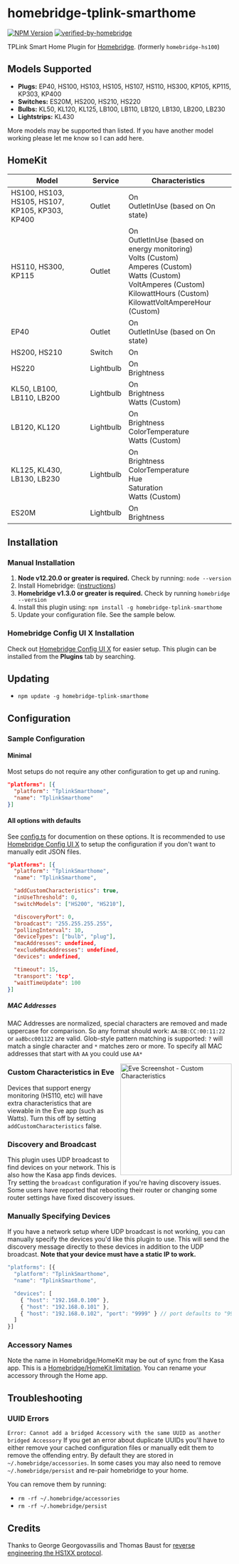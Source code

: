 <!-- markdownlint-disable MD033 -->

# homebridge-tplink-smarthome

[![NPM Version](https://img.shields.io/npm/v/homebridge-tplink-smarthome.svg)](https://www.npmjs.com/package/homebridge-tplink-smarthome)
[![verified-by-homebridge](https://badgen.net/badge/homebridge/verified/purple)](https://github.com/homebridge/homebridge/wiki/Verified-Plugins)

TPLink Smart Home Plugin for [Homebridge](https://github.com/nfarina/homebridge). (formerly `homebridge-hs100`)

## Models Supported

- **Plugs:** EP40, HS100, HS103, HS105, HS107, HS110, HS300, KP105, KP115, KP303, KP400
- **Switches:** ES20M, HS200, HS210, HS220
- **Bulbs:** KL50, KL120, KL125, LB100, LB110, LB120, LB130, LB200, LB230
- **Lightstrips:** KL430

More models may be supported than listed. If you have another model working please let me know so I can add here.

## HomeKit

| Model                                           | Service   | Characteristics                                                                                                                                                                                    |
| ----------------------------------------------- | --------- | -------------------------------------------------------------------------------------------------------------------------------------------------------------------------------------------------- |
| HS100, HS103, HS105, HS107, KP105, KP303, KP400 | Outlet    | On<br/>OutletInUse (based on On state)                                                                                                                                                             |
| HS110, HS300, KP115                             | Outlet    | On<br/>OutletInUse (based on energy monitoring)<br/>Volts (Custom)<br/>Amperes (Custom)<br/>Watts (Custom)<br/>VoltAmperes (Custom)<br/>KilowattHours (Custom)<br/>KilowattVoltAmpereHour (Custom) |
| EP40                                            | Outlet    | On<br/>OutletInUse (based on On state)                                                                                                                                                             |
| HS200, HS210                                    | Switch    | On                                                                                                                                                                                                 |
| HS220                                           | Lightbulb | On<br/>Brightness                                                                                                                                                                                  |
| KL50, LB100, LB110, LB200                       | Lightbulb | On<br/>Brightness<br/>Watts (Custom)                                                                                                                                                               |
| LB120, KL120                                    | Lightbulb | On<br/>Brightness<br/>ColorTemperature<br/>Watts (Custom)                                                                                                                                          |
| KL125, KL430, LB130, LB230                      | Lightbulb | On<br/>Brightness<br/>ColorTemperature<br/>Hue<br/>Saturation<br/>Watts (Custom)                                                                                                                   |
| ES20M                                           | Lightbulb | On<br/>Brightness                                                                                                                                                                                  |

## Installation

### Manual Installation

1. **Node v12.20.0 or greater is required.** Check by running: `node --version`
2. Install Homebridge: ([instructions](https://github.com/homebridge/homebridge#installation))
3. **Homebridge v1.3.0 or greater is required.** Check by running `homebridge --version`
4. Install this plugin using: `npm install -g homebridge-tplink-smarthome`
5. Update your configuration file. See the sample below.

### Homebridge Config UI X Installation

Check out [Homebridge Config UI X](https://github.com/oznu/homebridge-config-ui-x) for easier setup. This plugin can be installed from the **Plugins** tab by searching.

## Updating

- `npm update -g homebridge-tplink-smarthome`

## Configuration

### Sample Configuration

#### Minimal

Most setups do not require any other configuration to get up and runing.

```json
"platforms": [{
  "platform": "TplinkSmarthome",
  "name": "TplinkSmarthome"
}]
```

#### All options with defaults

See [config.ts](src/config.ts) for documention on these options. It is recommended to use [Homebridge Config UI X](https://github.com/oznu/homebridge-config-ui-x) to setup the configuration if you don't want to manually edit JSON files.

```json
"platforms": [{
  "platform": "TplinkSmarthome",
  "name": "TplinkSmarthome",

  "addCustomCharacteristics": true,
  "inUseThreshold": 0,
  "switchModels": ["HS200", "HS210"],

  "discoveryPort": 0,
  "broadcast": "255.255.255.255",
  "pollingInterval": 10,
  "deviceTypes": ["bulb", "plug"],
  "macAddresses": undefined,
  "excludeMacAddresses": undefined,
  "devices": undefined,

  "timeout": 15,
  "transport": 'tcp',
  "waitTimeUpdate": 100
}]
```

##### MAC Addresses

MAC Addresses are normalized, special characters are removed and made uppercase for comparison. So any format should work: `AA:BB:CC:00:11:22` or `aaBbcc001122` are valid. Glob-style pattern matching is supported: `?` will match a single character and `*` matches zero or more. To specify all MAC addresses that start with `AA` you could use `AA*`

<img src="https://user-images.githubusercontent.com/1383980/30236344-5ca0e866-94cc-11e7-9cf7-bb5632291082.png" align="right" alt="Eve Screenshot - Custom Characteristics" width=250>

### Custom Characteristics in Eve

Devices that support energy monitoring (HS110, etc) will have extra characteristics that are viewable in the Eve app (such as Watts). Turn this off by setting `addCustomCharacteristics` false.

### Discovery and Broadcast

This plugin uses UDP broadcast to find devices on your network. This is also how the Kasa app finds devices. Try setting the `broadcast` configuration if you're having discovery issues. Some users have reported that rebooting their router or changing some router settings have fixed discovery issues.

### Manually Specifying Devices

If you have a network setup where UDP broadcast is not working, you can manually specify the devices you'd like this plugin to use. This will send the discovery message directly to these devices in addition to the UDP broadcast. **Note that your device must have a static IP to work.**

```js
"platforms": [{
  "platform": "TplinkSmarthome",
  "name": "TplinkSmarthome",

  "devices": [
    { "host": "192.168.0.100" },
    { "host": "192.168.0.101" },
    { "host": "192.168.0.102", "port": "9999" } // port defaults to "9999" but can be overriden
  ]
}]
```

### Accessory Names

Note the name in Homebridge/HomeKit may be out of sync from the Kasa app. This is a [Homebridge/HomeKit limitation](https://github.com/nfarina/homebridge#limitations). You can rename your accessory through the Home app.

## Troubleshooting

### UUID Errors

`Error: Cannot add a bridged Accessory with the same UUID as another bridged Accessory`
If you get an error about duplicate UUIDs you'll have to either remove your cached configuration files or manually edit them to remove the offending entry. By default they are stored in `~/.homebridge/accessories`. In some cases you may also need to remove `~/.homebridge/persist` and re-pair homebridge to your home.

You can remove them by running:

- `rm -rf ~/.homebridge/accessories`
- `rm -rf ~/.homebridge/persist`

## Credits

Thanks to George Georgovassilis and Thomas Baust for [reverse engineering the HS1XX protocol](https://blog.georgovassilis.com/2016/05/07/controlling-the-tp-link-hs100-wi-fi-smart-plug/).
